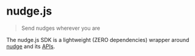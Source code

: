 # nudge.js
> Send nudges wherever you are

The nudge.js SDK is a lightweight (ZERO dependencies) wrapper around [nudge](http://nudge.pro/) and its [APIs](https://app.nudge.net/api/swagger/index.html#/).